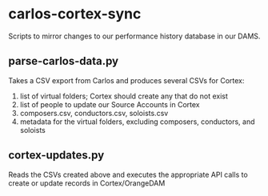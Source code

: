 # carlos-cortex-sync
Scripts to mirror changes to our performance history database in our DAMS.

## parse-carlos-data.py
Takes a CSV export from Carlos and produces several CSVs for Cortex:
1. list of virtual folders; Cortex should create any that do not exist
2. list of people to update our Source Accounts in Cortex
3. composers.csv, conductors.csv, soloists.csv
4. metadata for the virtual folders, excluding composers, conductors, and soloists

## cortex-updates.py
Reads the CSVs created above and executes the appropriate API calls to create or update records in Cortex/OrangeDAM